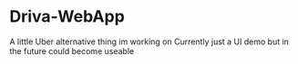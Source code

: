 # Driva-WebApp
A little Uber alternative thing im working on
Currently just a UI demo but in the future could become useable
